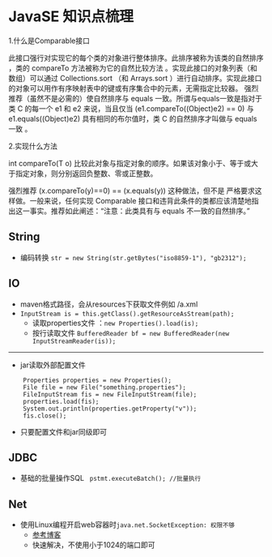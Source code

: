 # JavaSE 知识点梳理

1.什么是Comparable接口

此接口强行对实现它的每个类的对象进行整体排序。此排序被称为该类的自然排序 ，类的 compareTo 方法被称为它的自然比较方法 。实现此接口的对象列表（和数组）可以通过 Collections.sort （和 Arrays.sort ）进行自动排序。实现此接口的对象可以用作有序映射表中的键或有序集合中的元素，无需指定比较器。 强烈推荐（虽然不是必需的）使自然排序与 equals 一致。所谓与equals一致是指对于类 C 的每一个 e1 和 e2 来说，当且仅当 (e1.compareTo((Object)e2) == 0) 与e1.equals((Object)e2) 具有相同的布尔值时，类 C 的自然排序才叫做与 equals 一致 。

2.实现什么方法

int compareTo(T o)
比较此对象与指定对象的顺序。如果该对象小于、等于或大于指定对象，则分别返回负整数、零或正整数。

强烈推荐 (x.compareTo(y)==0) == (x.equals(y)) 这种做法，但不是 严格要求这样做。一般来说，任何实现 Comparable 接口和违背此条件的类都应该清楚地指出这一事实。推荐如此阐述：“注意：此类具有与 equals 不一致的自然排序。”


## String
- 编码转换 `str = new String(str.getBytes("iso8859-1"), "gb2312"); ` 
## IO
- maven格式路径，会从resources下获取文件例如 /a.xml
- `InputStream is = this.getClass().getResourceAsStream(path);`
    - 读取properties文件 ：`new Properties().load(is);`
    - 按行读取文件 `BufferedReader bf = new BufferedReader(new InputStreamReader(is));`

**************
- jar读取外部配置文件
```
    Properties properties = new Properties();
    File file = new File("something.properties");
    FileInputStream fis = new FileInputStream(file);
    properties.load(fis);
    System.out.println(properties.getProperty("v"));
    fis.close();
``` 
- 只要配置文件和jar同级即可
## JDBC
- 基础的批量操作SQL ` pstmt.executeBatch(); //批量执行`

## Net
- 使用Linux编程开启web容器时`java.net.SocketException: 权限不够`
    - [参考博客](http://www.xuebuyuan.com/1432737.html)
    - 快速解决，不使用小于1024的端口即可
